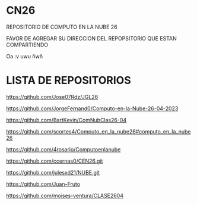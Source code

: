 # CN26
REPOSITORIO DE COMPUTO EN LA NUBE 26

FAVOR DE AGREGAR SU DIRECCION DEL REPOPSITORIO QUE ESTAN COMPARTIENDO

Oa :v
uwu
ñwñ
# LISTA DE REPOSITORIOS

https://github.com/Jose07Rdz/JGL26

https://github.com/JorgeFernand0/Computo-en-la-Nube-26-04-2023


https://github.com/BartKevin/ComNubClas26-04

https://github.com/scortes4/Computo_en_la_nube26#computo_en_la_nube26 

https://github.com/4rosario/Computoenlanube

https://github.com/ccernas0/CEN26.git

https://github.com/julesxd21/NUBE.git

https://github.com/Juan-Fruto

https://github.com/moises-ventura/CLASE2604
